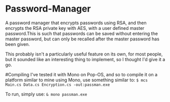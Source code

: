 # Password-Manager
A password manager that encrypts passwords using RSA, and then encrypts the RSA private key
with AES, with a user defined master password.This is such that passwords can be saved
without entering the master password, but can only be recalled after the master password
has been given.

This probably isn't a particularly useful feature on its own, for most people, but it sounded
like an interesting thing to implement, so I thought I'd give it a go.

#Compiling
I've tested it with Mono on Pop-OS, and so to compile it on a platform similar to mine
using Mono, use something similar to: 
`$ mcs Main.cs Data.cs Encryption.cs -out:passman.exe`

To run, simply use:
`& mono passman.exe`
